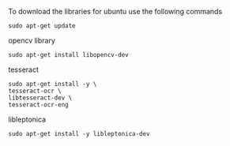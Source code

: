To download the libraries for ubuntu use the following commands

    sudo apt-get update

opencv library
    
    sudo apt-get install libopencv-dev

tesseract

    sudo apt-get install -y \
    tesseract-ocr \
    libtesseract-dev \
    tesseract-ocr-eng

libleptonica

    sudo apt-get install -y libleptonica-dev

    

